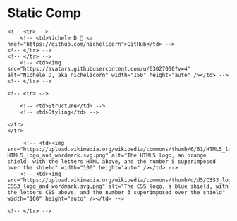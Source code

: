 # Static Comp

<!-- This static site re-creates a comp layout. The site contains two pages - a dashboard, and a profile. -->

<!-- ## Refactoring! -->


<!-- # 🗼 static -->
<!-- A solo challenge to re-create a static desktop layout. The challenge allows for some creative licence, though the layout is meant to be replicated exactly. -->

<!-- ## [See the app in action](https://nichelicorn.github.io/static/src/index.html) -->
<!-- ### Mobile dashboard -->
<!-- ![a gif of the mobile layout of the page, scrolling top to bottom](/assets/mobile.gif) -->

<!-- ### Desktop to tablet dashboard -->
<!-- ![a gif of the desktop and tablet layouts, with the page layout shifting with the screen size](/assets/desktop-tablet.gif) -->


<!-- ## The dashboard to be replicated -->
<!-- ![a desktop layout with a header, several buttons, and a table outlining a job description](/assets/static-comp-challenge-3.jpg) -->


<!-- ## Author -->
<!-- <table> -->
    <!-- <tr> -->
        <!-- <td>Nichele D 🦄 <a href="https://github.com/nichelicorn">GitHub</td> -->
    <!-- </tr> -->
    <!-- </tr> -->
        <!-- <td><img src="https://avatars.githubusercontent.com/u/63027000?v=4" alt="Nichele D, aka nichelicorn" width="150" height="auto" /></td> -->
    <!-- </tr> -->
<!-- </table> -->
<!--  -->
<!-- ## Technologies -->
<!-- <table> -->
    <!-- <tr> -->
<!--         <td>Functionality</td> -->
        <!-- <td>Structure</td> -->
        <!-- <td>Styling</td> -->
<!--         <td>Style Maintenance</td> -->
<!--         <td>Bundler</td> -->
    </tr>
    </tr>
<!--         <td><img src="https://upload.wikimedia.org/wikipedia/commons/thumb/9/99/Unofficial_JavaScript_logo_2.svg/1200px-Unofficial_JavaScript_logo_2.svg.png" alt="The JavaScript logo, a yellow square with the uppercase letters JS in the lower right corner" width="100" height="auto" /></td> -->
         <!-- <td><img src="https://upload.wikimedia.org/wikipedia/commons/thumb/6/61/HTML5_logo_and_wordmark.svg/240px-HTML5_logo_and_wordmark.svg.png" alt="The HTML5 logo, an orange shield, with the letters HTML above, and the number 5 superimposed over the shield" width="100" height="auto" /></td> -->
        <!-- <td><img src="https://upload.wikimedia.org/wikipedia/commons/thumb/d/d5/CSS3_logo_and_wordmark.svg/240px-CSS3_logo_and_wordmark.svg.png" alt="The CSS logo, a blue shield, with the letters CSS above, and the number 3 superimposed over the shield" width="100" height="auto" /></td> -->
<!--         <td><img src="https://upload.wikimedia.org/wikipedia/commons/thumb/9/96/Sass_Logo_Color.svg/220px-Sass_Logo_Color.svg.png" alt="The Sass logo, a cursive rendition of the name Sass in mauve lettering" width="100" height="auto" /></td>         -->
<!--         <td><img src="https://raw.githubusercontent.com/webpack/media/master/logo/icon.png" alt="The webpack logo, a blue three-dimensional box, turned at an agle to the viewer. There is a smaller box inside in a darker shade of blue. Each edge of the box is outlined in white" width="100" height="auto" /></td> -->
    <!-- </tr> -->
<!-- </table> -->
